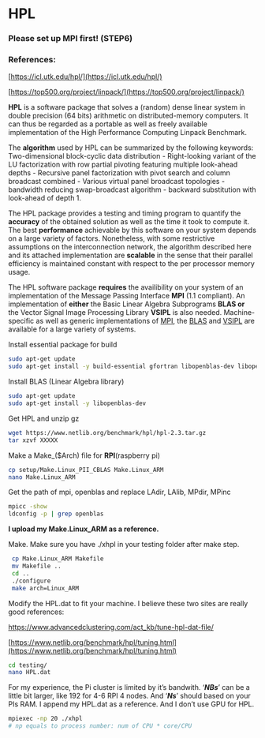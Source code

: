 # HPL

### **Please set up MPI first! (STEP6)**

### References:

[https://icl.utk.edu/hpl/](https://icl.utk.edu/hpl/)

[https://top500.org/project/linpack/](https://top500.org/project/linpack/)

**HPL** is a software package that solves a (random) dense linear system in double precision (64 bits) arithmetic on distributed-memory computers. It can thus be regarded as a portable as well as freely available implementation of the High Performance Computing Linpack Benchmark.

The **algorithm** used by HPL can be summarized by the following keywords: Two-dimensional block-cyclic data distribution - Right-looking variant of the LU factorization with row partial pivoting featuring multiple look-ahead depths - Recursive panel factorization with pivot search and column broadcast combined - Various virtual panel broadcast topologies - bandwidth reducing swap-broadcast algorithm - backward substitution with look-ahead of depth 1.

The HPL package provides a testing and timing program to quantify the **accuracy** of the obtained solution as well as the time it took to compute it. The best **performance** achievable by this software on your system depends on a large variety of factors. Nonetheless, with some restrictive assumptions on the interconnection network, the algorithm described here and its attached implementation are **scalable** in the sense that their parallel efficiency is maintained constant with respect to the per processor memory usage.

The HPL software package **requires** the availibility on your system of an implementation of the Message Passing Interface **MPI** (1.1 compliant). An implementation of **either** the Basic Linear Algebra Subprograms **BLAS or** the Vector Signal Image Processing Library **VSIPL** is also needed. Machine-specific as well as generic implementations of [MPI](https://www.netlib.org/benchmark/hpl/links.html#mpi_libs), the [BLAS](https://www.netlib.org/benchmark/hpl/links.html#blas_libs) and [VSIPL](https://www.netlib.org/benchmark/hpl/links.html#vsip_libs) are available for a large variety of systems.

Install essential package for build

```bash
sudo apt-get update
sudo apt-get install -y build-essential gfortran libopenblas-dev libopenmpi-dev
```

Install BLAS (Linear Algebra library)

```bash
sudo apt-get update
sudo apt-get install -y libopenblas-dev
```

Get HPL and unzip gz

```bash
wget https://www.netlib.org/benchmark/hpl/hpl-2.3.tar.gz
tar xzvf XXXXX
```

Make a Make_($Arch) file for **RPI**(raspberry pi)

```bash
cp setup/Make.Linux_PII_CBLAS Make.Linux_ARM
nano Make.Linux_ARM
```

Get the path of mpi, openblas and replace LAdir, LAlib, MPdir, MPinc

```bash
mpicc -show
ldconfig -p | grep openblas
```

**I upload my Make.Linux_ARM as a reference.**

Make. Make sure you have ./xhpl in your testing folder after make step.

```bash
 cp Make.Linux_ARM Makefile
 mv Makefile ..
 cd ..
 ./configure
 make arch=Linux_ARM
```

Modify the HPL.dat to fit your machine. I believe these two sites are really good references:

https://www.advancedclustering.com/act_kb/tune-hpl-dat-file/

[https://www.netlib.org/benchmark/hpl/tuning.html](https://www.netlib.org/benchmark/hpl/tuning.html)

```bash
cd testing/
nano HPL.dat
```

For my experience, the Pi cluster is limited by it’s bandwith. ‘***NBs***’ can be a little bit larger, like 192 for 4-6 RPI 4 nodes. And ‘***Ns***’ should based on your PIs RAM. I append my HPL.dat as a reference. And I don’t use GPU for HPL.

```bash
mpiexec -np 20 ./xhpl
# np equals to process number: num of CPU * core/CPU
```
